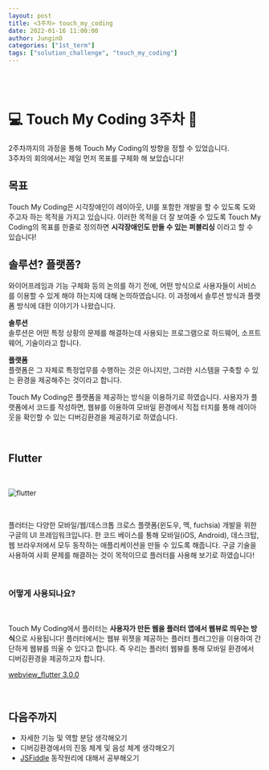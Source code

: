 ```yaml
---
layout: post
title: <3주차> touch_my_coding
date: 2022-01-16 11:00:00
author: JunginO
categories: ["1st_term"]
tags: ["solution_challenge", "touch_my_coding"]
---
```


<br>
<br>

# 💻 Touch My Coding 3주차 📱

2주차까지의 과정을 통해 Touch My Coding의 방향을 정할 수 있었습니다.  
3주차의 회의에서는 제일 먼저 목표를 구체화 해 보았습니다!

## 목표

Touch My Coding은 시각장애인이 레이아웃, UI를 포함한 개발을 할 수 있도록 도와주고자 하는 목적을 가지고 있습니다. 이러한 목적을 더 잘 보여줄 수 있도록 Touch My Coding의 목표를 한줄로 정의하면 **시각장애인도 만들 수 있는 퍼블리싱** 이라고 할 수 있습니다!
<br>

## 솔루션? 플랫폼?

와이어프레임과 기능 구체화 등의 논의를 하기 전에, 어떤 방식으로 사용자들이 서비스를 이용할 수 있게 해야 하는지에 대해 논의하였습니다. 이 과정에서 솔루션 방식과 플랫폼 방식에 대한 이야기가 나왔습니다.
<br>

**솔루션**  
솔루션은 어떤 특정 상황의 문제를 해결하는데 사용되는 프로그램으로 하드웨어, 소프트웨어, 기술이라고 합니다.
<br>

**플랫폼**  
플랫폼은 그 자체로 특정업무를 수행하는 것은 아니지만, 그러한 시스템을 구축할 수 있는 환경을 제공해주는 것이라고 합니다.
<br>

Touch My Coding은 플랫폼을 제공하는 방식을 이용하기로 하였습니다. 사용자가 플랫폼에서 코드를 작성하면, 웹뷰를 이용하여 모바일 환경에서 직접 터치를 통해 레이아웃을 확인할 수 있는 디버깅환경을 제공하기로 하였습니다.

<br>

## Flutter

<br>

![flutter](https://flutter-ko.dev/images/flutter-logo-sharing.png)

<br>

플러터는 다양한 모바일/웹/데스크톱 크로스 플랫폼(윈도우, 맥, fuchsia) 개발을 위한 구글의 UI 프레임워크입니다. 한 코드 베이스를 통해 모바일(iOS, Android), 데스크탑, 웹 브라우저에서 모두 동작하는 애플리케이션을 만들 수 있도록 해줍니다. 구글 기술을 사용하여 사회 문제를 해결하는 것이 목적이므로 플러터를 사용해 보기로 하였습니다!

<br>

### 어떻게 사용되나요?

<br>

Touch My Coding에서 플러터는 **사용자가 만든 웹을 플러터 앱에서 웹뷰로 띄우는 방식**으로 사용됩니다! 플러터에서는 웹뷰 위젯을 제공하는 플러터 플러그인을 이용하여 간단하게 웹뷰를 띄울 수 있다고 합니다. 즉 우리는 플러터 웹뷰를 통해 모바일 환경에서 디버깅환경을 제공하고자 합니다. 

[webview_flutter 3.0.0](https://pub.dev/packages/webview_flutter)

<br>

## 다음주까지

- 자세한 기능 및 역할 분담 생각해오기
- 디버깅환경에서의 진동 체계 및 음성 체계 생각해오기
- [JSFiddle](https://jsfiddle.net/) 동작원리에 대해서 공부해오기
